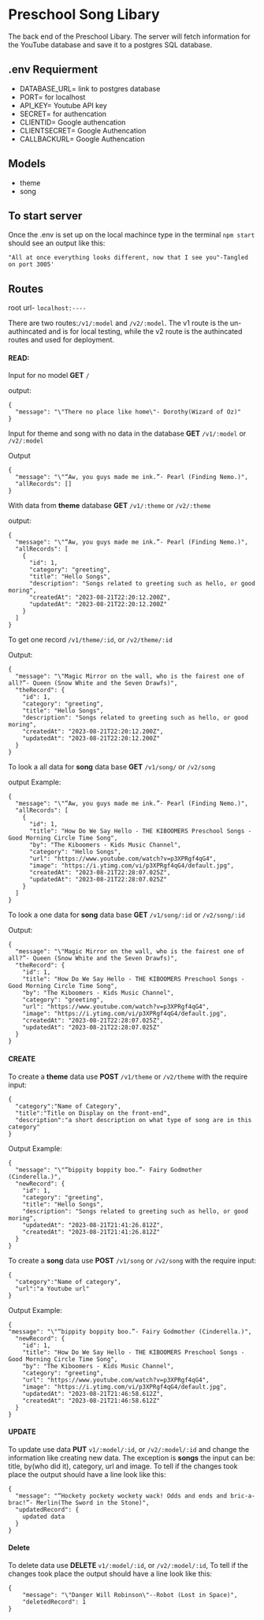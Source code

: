 # Preschool Song Libary

The back end of the Preschool Libary. The server will fetch information for the YouTube database and save it to a postgres SQL database.
## .env Requierment
- DATABASE_URL= link to postgres database
- PORT= for localhost
- API_KEY= Youtube API key
- SECRET= for authencation
- CLIENTID= Google authencation
- CLIENTSECRET= Google Authencation
- CALLBACKURL= Google Authencation

## Models
- theme
- song

## To start server

Once the .env is set up on the local machince type in the terminal `npm start `
should see an output like this:
```
"All at once everything looks different, now that I see you"-Tangled on port 3005'
```
## Routes

root url- `localhost:----`

There are two routes:`/v1/:model` and `/v2/:model`. The v1 route is the un-authincated and is for local testing, while the v2 route is the authincated routes and used for deployment.

#### READ:
Input for no model __GET__ `/`

output:
```
{
  "message": "\"There no place like home\"- Dorothy(Wizard of Oz)"
}
```

Input for theme and song with no data in the database __GET__ `/v1/:model` or `/v2/:model`

Output 
```
{
  "message": "\"“Aw, you guys made me ink.”- Pearl (Finding Nemo.)",
  "allRecords": []
}
```

With data from __theme__  database __GET__ `/v1/:theme` or `/v2/:theme`

output: 
```
{
  "message": "\"“Aw, you guys made me ink.”- Pearl (Finding Nemo.)",
  "allRecords": [
    {
      "id": 1,
      "category": "greeting",
      "title": "Hello Songs",
      "description": "Songs related to greeting such as hello, or good moring",
      "createdAt": "2023-08-21T22:20:12.200Z",
      "updatedAt": "2023-08-21T22:20:12.200Z"
    }
  ]
}
```
To get one record `/v1/theme/:id`, or `/v2/theme/:id`

Output:
```
{
  "message": "\"Magic Mirror on the wall, who is the fairest one of all?”- Queen (Snow White and the Seven Drawfs)",
  "theRecord": {
    "id": 1,
    "category": "greeting",
    "title": "Hello Songs",
    "description": "Songs related to greeting such as hello, or good moring",
    "createdAt": "2023-08-21T22:20:12.200Z",
    "updatedAt": "2023-08-21T22:20:12.200Z"
  }
}
```

To look a all data for __song__ data base __GET__ `/v1/song/` or `/v2/song`

output Example:
```
{
  "message": "\"“Aw, you guys made me ink.”- Pearl (Finding Nemo.)",
  "allRecords": [
    {
      "id": 1,
      "title": "How Do We Say Hello - THE KIBOOMERS Preschool Songs - Good Morning Circle Time Song",
      "by": "The Kiboomers - Kids Music Channel",
      "category": "Hello Songs",
      "url": "https://www.youtube.com/watch?v=p3XPRgf4qG4",
      "image": "https://i.ytimg.com/vi/p3XPRgf4qG4/default.jpg",
      "createdAt": "2023-08-21T22:28:07.025Z",
      "updatedAt": "2023-08-21T22:28:07.025Z"
    }
  ]
}
```
To look a one data for __song__ data base __GET__ `/v1/song/:id` or `/v2/song/:id`

Output:
```
{
  "message": "\"Magic Mirror on the wall, who is the fairest one of all?”- Queen (Snow White and the Seven Drawfs)",
  "theRecord": {
    "id": 1,
    "title": "How Do We Say Hello - THE KIBOOMERS Preschool Songs - Good Morning Circle Time Song",
    "by": "The Kiboomers - Kids Music Channel",
    "category": "greeting",
    "url": "https://www.youtube.com/watch?v=p3XPRgf4qG4",
    "image": "https://i.ytimg.com/vi/p3XPRgf4qG4/default.jpg",
    "createdAt": "2023-08-21T22:28:07.025Z",
    "updatedAt": "2023-08-21T22:28:07.025Z"
  }
}
```


#### CREATE

  To create a __theme__ data use __POST__ `/v1/theme` or `/v2/theme` with the require input:
  ```
  {
    "category":"Name of Category",
    "title":"Title on Display on the front-end",
    "description":"a short description on what type of song are in this category"
  }
  ```
  Output Example:
  ```
  {
    "message": "\"“bippity boppity boo.”- Fairy Godmother (Cinderella.)",
    "newRecord": {
      "id": 1,
      "category": "greeting",
      "title": "Hello Songs",
      "description": "Songs related to greeting such as hello, or good moring",
      "updatedAt": "2023-08-21T21:41:26.812Z",
      "createdAt": "2023-08-21T21:41:26.812Z"
    }
  }
  ```

  To create a __song__ data use __POST__ `/v1/song` or `/v2/song` with the require input:
  ```
  {
	"category":"Name of category",
	"url":"a Youtube url"
  }
  ```
  Output Example:
  ```
  {
  "message": "\"“bippity boppity boo.”- Fairy Godmother (Cinderella.)",
    "newRecord": {
      "id": 1,
      "title": "How Do We Say Hello - THE KIBOOMERS Preschool Songs - Good Morning Circle Time Song",
      "by": "The Kiboomers - Kids Music Channel",
      "category": "greeting",
      "url": "https://www.youtube.com/watch?v=p3XPRgf4qG4",
      "image": "https://i.ytimg.com/vi/p3XPRgf4qG4/default.jpg",
      "updatedAt": "2023-08-21T21:46:58.612Z",
      "createdAt": "2023-08-21T21:46:58.612Z"
    }
}
  ```
#### UPDATE

To update use data  __PUT__ `v1/:model/:id`, or `/v2/:model/:id` and change the information like creating new data. The exception is __songs__ the input can be: title, by(who did it), category, url and image. To tell if the changes took place the output should have a line look like this:
```
{
  "message": "“Hockety pockety wockety wack! Odds and ends and bric-a-brac!”- Merlin(The Sword in the Stone)",
  "updatedRecord": {
    updated data
  }
}
```

#### Delete

To delete data use __DELETE__ `v1/:model/:id`, or `/v2/:model/:id`, To tell if the changes took place the output should have a line look like this:
```
{
	"message": "\"Danger Will Robinson\"--Robot (Lost in Space)",
	"deletedRecord": 1
}
```